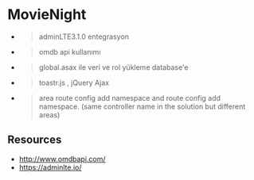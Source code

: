 # MovieNight
- > adminLTE3.1.0 entegrasyon
- > omdb api kullanımı
- > global.asax ile veri ve rol yükleme database'e
- > toastr.js , jQuery Ajax
- > area route config add namespace and route config add namespace. (same controller name in the solution but different areas)
## Resources
- http://www.omdbapi.com/
- https://adminlte.io/
